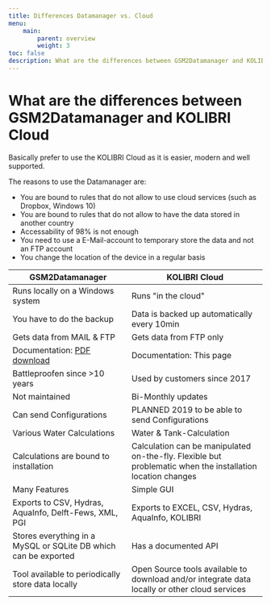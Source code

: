 ```yaml
---
title: Differences Datamanager vs. Cloud
menu:
    main:
        parent: overview
        weight: 3
toc: false
description: What are the differences between GSM2Datamanager and KOLIBRI Cloud
---
```


# What are the differences between GSM2Datamanager and KOLIBRI Cloud

Basically prefer to use the KOLIBRI Cloud as it is easier, modern and well supported.

The reasons to use the Datamanager are:

- You are bound to rules that do not allow to use cloud services (such as Dropbox, Windows 10)
- You are bound to rules that do not allow to have the data stored in another country
- Accessability of 98% is not enough
- You need to use a E-Mail-account to temporary store the data and not an FTP account
- You change the location of the device in a regular basis


GSM2Datamanager    | KOLIBRI Cloud 
--------|------
| Runs locally on a Windows system    | Runs "in the cloud"  | 
| You have to do the backup | Data is backed up automatically every 10min  | 
| Gets data from MAIL & FTP | Gets data from FTP only |
| Documentation: [PDF download](http://www.keller-druck2.ch/swupdate/InstallerGSM2Datamanager/manual/MAN_Datamanager_EN_en.pdf)| Documentation: This page | 
| Battleproofen since >10 years      | Used by customers since 2017 | 
| Not maintained  | Bi-Monthly updates | 
| Can send Configurations| PLANNED 2019 to be able to send Configurations|
| Various Water Calculations | Water & Tank-Calculation | 
| Calculations are bound to installation | Calculation can be manipulated on-the-fly. Flexible but problematic when the installation location changes | 
| Many Features | Simple GUI | 
| Exports to CSV, Hydras, AquaInfo, Delft-Fews, XML, PGI | Exports to EXCEL, CSV, Hydras, AquaInfo, KOLIBRI | 
| Stores everything in a MySQL or SQLite DB which can be exported | Has a documented API|
| Tool available to periodically store data locally | Open Source tools available to download and/or integrate data locally or other cloud services| 
